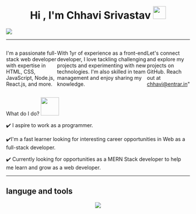 
<!-- hello everyone 👋 i'm &#128512; chhavi ... -->

<h1 align="center">Hi , I'm Chhavi Srivastav <img src="https://media.giphy.com/media/hvRJCLFzcasrR4ia7z/giphy.gif" width="35"></h1>
<!--<div align="center">
<img src="https://user-images.githubusercontent.com/5713670/87202985-820dcb80-c2b6-11ea-9f56-7ec461c497c3.gif"/>
</div>-->
     <a href="#" align="center"><img src="https://readme-typing-svg.herokuapp.com?color=FFF&center=true&lines=1500%2B+Hours+of+Coding+Experience;Data+Structure;Algorithm;MERN;Full+Stack+Web+Developer"></img></a>
     <hr/>
     <div style="display:flex">
    <p align="left" style="max-width:40%">
I'm a passionate full-stack web developer with expertise in HTML, CSS, JavaScript, Node.js, React.js, and more. 

With 1yr of experience as a front-end developer, I love tackling challenging projects and experimenting with new technologies. I'm also skilled in team management and enjoy sharing my knowledge. 

Let's connect and explore my projects on GitHub. Reach out at chhavi@entrar.in"

</p>
</div>

<!--**chhavi48/chhavi48** is a ✨ _special_ ✨ repository because its `README.md` (this file) appears on your GitHub profile.


Here are some ideas to get you started:-->
<p> What do I do? <img src="https://media.giphy.com/media/XGma2iRIHTKkwqRkFl/giphy.gif" width="50"></p>

✔️  I aspire to work as a programmer.

✔️I'm a fast learner looking for interesting career opportunities in Web as a full-stack developer.


✔️ Currently looking for opportunities as a MERN Stack developer to help me learn and grow as a web developer.
<hr/>
<h2>languge and tools</h2>
<!-- <h5>C ,HTML , CSS ,SCSS,PYTHON with Django, javascript , Linux(CLI), NPM,bootstrap,Wordpress,css animation,php,gitbash,React,Redux,material UI,TypeScript,NodeJs Express js, MongoDb,soft skill(bloger)</h5> -->
<p align="center">
  <a href="https://skillicons.dev">
    <img src="https://skillicons.dev/icons?i=c,python,html,css,javascript,react,nextjs,typescript,nodejs,expressjs,mongodb,git" />
  </a>
</p>
<div>






